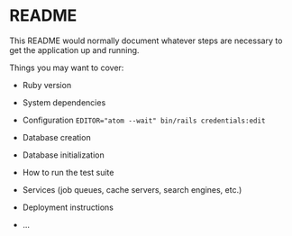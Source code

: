 # README

This README would normally document whatever steps are necessary to get the
application up and running.

Things you may want to cover:

* Ruby version

* System dependencies

* Configuration
  `EDITOR="atom --wait" bin/rails credentials:edit`

* Database creation

* Database initialization

* How to run the test suite

* Services (job queues, cache servers, search engines, etc.)

* Deployment instructions

* ...
